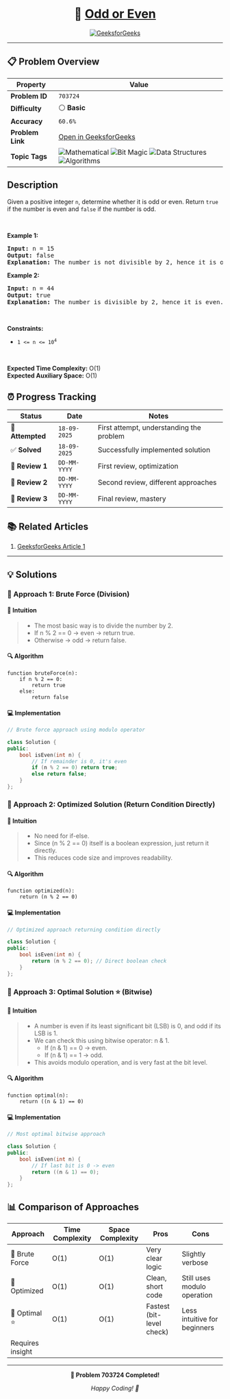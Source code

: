 <div align="center">

# 🧠 [Odd or Even](https://www.geeksforgeeks.org/problems/odd-or-even3618/1)

[![GeeksforGeeks](https://img.shields.io/badge/GeeksforGeeks-Problem-0F9D58?style=for-the-badge&logo=geeksforgeeks&logoColor=white)](https://www.geeksforgeeks.org/problems/odd-or-even3618/1)

</div>

---

## 📋 Problem Overview

| Property         | Value                                                                                                                                                                                                                                                                                                                                       |
| ---------------- | ------------------------------------------------------------------------------------------------------------------------------------------------------------------------------------------------------------------------------------------------------------------------------------------------------------------------------------------- |
| **Problem ID**   | `703724`                                                                                                                                                                                                                                                                                                                                    |
| **Difficulty**   | ⚪ **Basic**                                                                                                                                                                                                                                                                                                                                |
| **Accuracy**     | `60.6%`                                                                                                                                                                                                                                                                                                                                     |
| **Problem Link** | [Open in GeeksforGeeks](https://www.geeksforgeeks.org/problems/odd-or-even3618/1)                                                                                                                                                                                                                                                           |
| **Topic Tags**   | ![Mathematical](https://img.shields.io/badge/-Mathematical-blue?style=flat-square) ![Bit Magic](https://img.shields.io/badge/-Bit%20Magic-blue?style=flat-square) ![Data Structures](https://img.shields.io/badge/-Data%20Structures-blue?style=flat-square) ![Algorithms](https://img.shields.io/badge/-Algorithms-blue?style=flat-square) |

## Description

<!-- description:start -->

<p>Given a positive integer <code>n</code>, determine whether it is odd or even. Return <code>true</code> if the number is even and <code>false</code> if the number is odd.</p>

<p>&nbsp;</p>
<p><strong class="example">Example 1:</strong></p>

<pre>
<strong>Input:</strong> n = 15
<strong>Output:</strong> false
<strong>Explanation:</strong> The number is not divisible by 2, hence it is odd.
</pre>

<p><strong class="example">Example 2:</strong></p>

<pre>
<strong>Input:</strong> n = 44
<strong>Output:</strong> true
<strong>Explanation:</strong> The number is divisible by 2, hence it is even.
</pre>

<p>&nbsp;</p>
<p><strong>Constraints:</strong></p>

<ul>
  <li><code>1 &lt;= n &lt;= 10<sup>4</sup></code></li>
</ul>

<p>&nbsp;</p>
<p><strong>Expected Time Complexity:</strong> O(1)<br>
<strong>Expected Auxiliary Space:</strong> O(1)</p>
<!-- description:end -->

## ⏰ Progress Tracking

| Status           | Date         | Notes                                    |
| ---------------- | ------------ | ---------------------------------------- |
| 🎯 **Attempted** | `18-09-2025` | First attempt, understanding the problem |
| ✅ **Solved**    | `18-09-2025` | Successfully implemented solution        |
| 🔄 **Review 1**  | `DD-MM-YYYY` | First review, optimization               |
| 🔄 **Review 2**  | `DD-MM-YYYY` | Second review, different approaches      |
| 🔄 **Review 3**  | `DD-MM-YYYY` | Final review, mastery                    |

## 📚 Related Articles

1. [GeeksforGeeks Article 1](https://www.geeksforgeeks.org/check-whether-given-number-even-odd/)

---

## 💡 Solutions

### 🥉 Approach 1: Brute Force (Division)

#### 📝 Intuition

> - The most basic way is to divide the number by 2.
> - If n % 2 == 0 → even → return true.
> - Otherwise → odd → return false.

#### 🔍 Algorithm

```pseudo
function bruteForce(n):
    if n % 2 == 0:
        return true
    else:
        return false
```

#### 💻 Implementation

```cpp
// Brute force approach using modulo operator

class Solution {
public:
    bool isEven(int n) {
        // If remainder is 0, it's even
        if (n % 2 == 0) return true;
        else return false;
    }
};
```

### 🥈 Approach 2: Optimized Solution (Return Condition Directly)

#### 📝 Intuition

> - No need for if-else.
> - Since (n % 2 == 0) itself is a boolean expression, just return it directly.
> - This reduces code size and improves readability.

#### 🔍 Algorithm

```pseudo
function optimized(n):
    return (n % 2 == 0)
```

#### 💻 Implementation

```cpp
// Optimized approach returning condition directly

class Solution {
public:
    bool isEven(int n) {
        return (n % 2 == 0); // Direct boolean check
    }
};
```

### 🥇 Approach 3: Optimal Solution ⭐ (Bitwise)

#### 📝 Intuition

> - A number is even if its least significant bit (LSB) is 0, and odd if its LSB is 1.
> - We can check this using bitwise operator: n & 1.
>   - If (n & 1) == 0 → even.
>   - If (n & 1) == 1 → odd.
> - This avoids modulo operation, and is very fast at the bit level.

#### 🔍 Algorithm

```pseudo
function optimal(n):
    return ((n & 1) == 0)
```

#### 💻 Implementation

```cpp
// Most optimal bitwise approach

class Solution {
public:
    bool isEven(int n) {
        // If last bit is 0 -> even
        return ((n & 1) == 0);
    }
};
```

## 📊 Comparison of Approaches

| Approach         | Time Complexity | Space Complexity | Pros                      | Cons                         |
| ---------------- | --------------- | ---------------- | ------------------------- | ---------------------------- |
| 🥉 Brute Force   | O(1)            | O(1)             | Very clear logic          | Slightly verbose             |
| 🥈 Optimized     | O(1)            | O(1)             | Clean, short code         | Still uses modulo operation  |
| 🥇 Optimal ⭐    | O(1)            | O(1)             | Fastest (bit-level check) | Less intuitive for beginners |
| Requires insight |

---

<div align="center">

**🎯 Problem 703724 Completed!**

_Happy Coding! 🚀_

</div>
